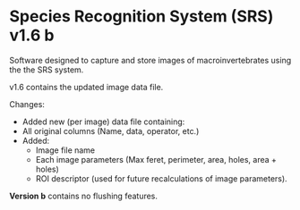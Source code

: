 # Species Recognition System (SRS) v1.6 b 

Software designed to capture and store images of macroinvertebrates using the the SRS system.

v1.6 contains the updated image data file.

Changes:
- Added new (per image) data file containing:
- All original columns (Name, data, operator, etc.)
- Added:
  - Image file name
  - Each image parameters (Max feret, perimeter, area, holes, area + holes)
  - ROI descriptor (used for future recalculations of image parameters).

**Version b** contains no flushing features.
